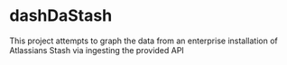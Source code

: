 dashDaStash
===========

This project attempts to graph the data from an enterprise installation of Atlassians Stash via ingesting the provided API
